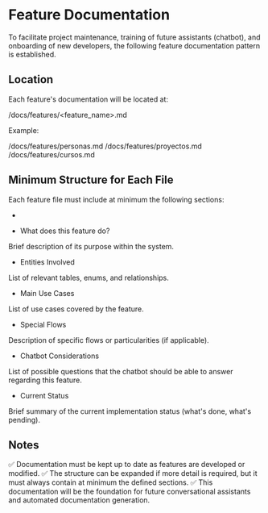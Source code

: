 # Feature Documentation

To facilitate project maintenance, training of future assistants (chatbot), and onboarding of new developers, the following feature documentation pattern is established.

## Location

Each feature's documentation will be located at:

/docs/features/<feature_name>.md


Example:

/docs/features/personas.md
/docs/features/proyectos.md
/docs/features/cursos.md


## Minimum Structure for Each File

Each feature file must include at minimum the following sections:


- <Feature Name>

- What does this feature do?

Brief description of its purpose within the system.

- Entities Involved

List of relevant tables, enums, and relationships.

- Main Use Cases

List of use cases covered by the feature.

- Special Flows

Description of specific flows or particularities (if applicable).

- Chatbot Considerations

List of possible questions that the chatbot should be able to answer regarding this feature.

- Current Status

Brief summary of the current implementation status (what's done, what's pending).

## Notes
✅ Documentation must be kept up to date as features are developed or modified.
✅ The structure can be expanded if more detail is required, but it must always contain at minimum the defined sections.
✅ This documentation will be the foundation for future conversational assistants and automated documentation generation.